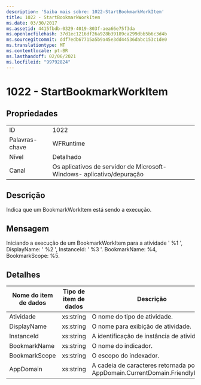 ```yaml
---
description: 'Saiba mais sobre: 1022-StartBookmarkWorkItem'
title: 1022 - StartBookmarkWorkItem
ms.date: 03/30/2017
ms.assetid: 4415fbdb-0329-4019-803f-aea66e75f3da
ms.openlocfilehash: 37d1ec1216df26a928b39189ca299dbb5b6c3d4b
ms.sourcegitcommit: ddf7edb67715a5b9a45e3dd44536dabc153c1de0
ms.translationtype: MT
ms.contentlocale: pt-BR
ms.lasthandoff: 02/06/2021
ms.locfileid: "99792824"
---
```

# <a name="1022---startbookmarkworkitem"></a>1022 - StartBookmarkWorkItem

## <a name="properties"></a>Propriedades  
  
|||  
|-|-|  
|ID|1022|  
|Palavras-chave|WFRuntime|  
|Nível|Detalhado|  
|Canal|Os aplicativos de servidor de Microsoft-Windows- aplicativo/depuração|  
  
## <a name="description"></a>Descrição  

 Indica que um BookmarkWorkItem está sendo a execução.  
  
## <a name="message"></a>Mensagem  

 Iniciando a execução de um BookmarkWorkItem para a atividade ' %1 ', DisplayName: ' %2 ', InstanceId: ' %3 '.  BookmarkName: %4, BookmarkScope: %5.  
  
## <a name="details"></a>Detalhes  
  
|Nome do item de dados|Tipo de item de dados|Descrição|  
|--------------------|--------------------|-----------------|  
|Atividade|xs:string|O nome do tipo de atividade.|  
|DisplayName|xs:string|O nome para exibição de atividade.|  
|InstanceId|xs:string|A identificação de instância de atividade.|  
|BookmarkName|xs:string|O nome do indicador.|  
|BookmarkScope|xs:string|O escopo do indexador.|  
|AppDomain|xs:string|A cadeia de caracteres retornada por AppDomain.CurrentDomain.FriendlyName.|
